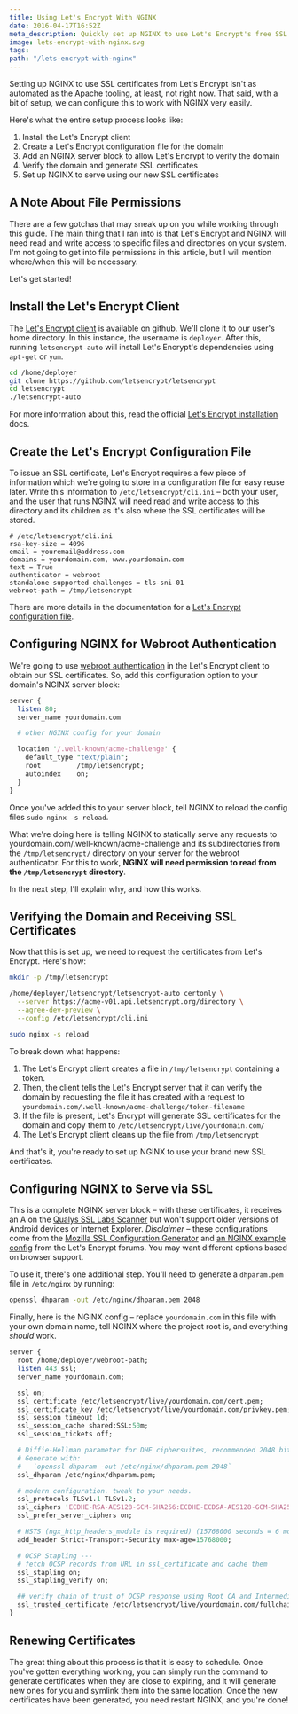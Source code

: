 ```yaml
---
title: Using Let's Encrypt With NGINX
date: 2016-04-17T16:52Z
meta_description: Quickly set up NGINX to use Let's Encrypt's free SSL certificates. Using them together is simple, but not as automated as it could be.
image: lets-encrypt-with-nginx.svg
tags:
path: "/lets-encrypt-with-nginx"
---
```


Setting up NGINX to use SSL certificates from Let's Encrypt isn't as automated
as the Apache tooling, at least, not right now. That said, with a bit of setup,
we can configure this to work with NGINX very easily.

Here's what the entire setup process looks like:

1. Install the Let's Encrypt client
2. Create a Let's Encrypt configuration file for the domain
3. Add an NGINX server block to allow Let's Encrypt to verify the domain
4. Verify the domain and generate SSL certificates
5. Set up NGINX to serve using our new SSL certificates

## A Note About File Permissions

There are a few gotchas that may sneak up on you while working through this
guide. The main thing that I ran into is that Let's Encrypt and NGINX will need
read and write access to specific files and directories on your system. I'm not
going to get into file permissions in this article, but I will mention
where/when this will be necessary.

Let's get started!

## Install the Let's Encrypt Client

The [Let's Encrypt client][lets-encrypt-client] is available on github. We'll
clone it to our user's home directory. In this instance, the username is
`deployer`. After this, running `letsencrypt-auto` will install Let's Encrypt's
dependencies using `apt-get` or `yum`.

```sh
cd /home/deployer
git clone https://github.com/letsencrypt/letsencrypt
cd letsencrypt
./letsencrypt-auto
```

For more information about this, read the official
[Let's Encrypt installation][lets-encrypt-install-docs] docs.


## Create the Let's Encrypt Configuration File

To issue an SSL certificate, Let's Encrypt requires a few piece of information
which we're going to store in a configuration file for easy reuse later. Write
this information to `/etc/letsencrypt/cli.ini` – both your user, and the user
that runs NGINX will need read and write access to this directory and its
children as it's also where the SSL certificates will be stored.

```
# /etc/letsencrypt/cli.ini
rsa-key-size = 4096
email = youremail@address.com
domains = yourdomain.com, www.yourdomain.com
text = True
authenticator = webroot
standalone-supported-challenges = tls-sni-01
webroot-path = /tmp/letsencrypt
```

There are more details in the documentation for a [Let's Encrypt configuration
file][letsencrypt-config-file].


## Configuring NGINX for Webroot Authentication

We're going to use [webroot authentication][letsencrypt-webroot-authentication]
in the Let's Encrypt client to obtain our SSL certificates. So, add this
configuration option to your domain's NGINX server block:

```perl
server {
  listen 80;
  server_name yourdomain.com

  # other NGINX config for your domain

  location '/.well-known/acme-challenge' {
    default_type "text/plain";
    root         /tmp/letsencrypt;
    autoindex    on;
  }
}
```

Once you've added this to your server block, tell NGINX to reload the config
files `sudo nginx -s reload`.

What we're doing here is telling NGINX to statically serve any requests to
yourdomain.com/.well-known/acme-challenge and its subdirectories from
the `/tmp/letsencrypt/` directory on your server for the webroot authenticator.
For this to work, **NGINX will need permission to read from the `/tmp/letsencrypt` directory**.

In the next step, I'll explain why, and how this works.

## Verifying the Domain and Receiving SSL Certificates

Now that this is set up, we need to request the certificates from Let's Encrypt.
Here's how:

```bash
mkdir -p /tmp/letsencrypt

/home/deployer/letsencrypt/letsencrypt-auto certonly \
  --server https://acme-v01.api.letsencrypt.org/directory \
  --agree-dev-preview \
  --config /etc/letsencrypt/cli.ini

sudo nginx -s reload
```

To break down what happens:

1. The Let's Encrypt client creates a file in `/tmp/letsencrypt` containing a
   token.
2. Then, the client tells the Let's Encrypt server that it can verify the domain
   by requesting the file it has created with a request to
   `yourdomain.com/.well-known/acme-challenge/token-filename`
3. If the file is present, Let's Encrypt will generate SSL certificates for the
   domain and copy them to `/etc/letsencrypt/live/yourdomain.com/`
4. The Let's Encrypt client cleans up the file from `/tmp/letsencrypt`

And that's it, you're ready to set up NGINX to use your brand new SSL
certificates.

## Configuring NGINX to Serve via SSL

This is a complete NGINX server block – with these certificates, it receives an
A on the [Qualys SSL Labs Scanner][ssl-scanner] but won't support older versions
of Android devices or Internet Explorer. *Disclaimer* – these configurations
come from the [Mozilla SSL Configuration
Generator][mozilla-ssl-generator] and [an NGINX example
config][letsencrypt-example-config] from the Let's Encrypt forums. You may want
different options based on browser support.

To use it, there's one additional step. You'll need to generate a `dhparam.pem`
file in `/etc/nginx` by running:

```sh
openssl dhparam -out /etc/nginx/dhparam.pem 2048
```

Finally, here is the NGINX config – replace `yourdomain.com` in this file with your own
domain name, tell NGINX where the project root is, and everything _should_ work.

```perl
server {
  root /home/deployer/webroot-path;
  listen 443 ssl;
  server_name yourdomain.com;

  ssl on;
  ssl_certificate /etc/letsencrypt/live/yourdomain.com/cert.pem;
  ssl_certificate_key /etc/letsencrypt/live/yourdomain.com/privkey.pem;
  ssl_session_timeout 1d;
  ssl_session_cache shared:SSL:50m;
  ssl_session_tickets off;

  # Diffie-Hellman parameter for DHE ciphersuites, recommended 2048 bits
  # Generate with:
  #   `openssl dhparam -out /etc/nginx/dhparam.pem 2048`
  ssl_dhparam /etc/nginx/dhparam.pem;

  # modern configuration. tweak to your needs.
  ssl_protocols TLSv1.1 TLSv1.2;
  ssl_ciphers 'ECDHE-RSA-AES128-GCM-SHA256:ECDHE-ECDSA-AES128-GCM-SHA256:ECDHE-RSA-AES256-GCM-SHA384:ECDHE-ECDSA-AES256-GCM-SHA384:DHE-RSA-AES128-GCM-SHA256:DHE-DSS-AES128-GCM-SHA256:kEDH+AESGCM:ECDHE-RSA-AES128-SHA256:ECDHE-ECDSA-AES128-SHA256:ECDHE-RSA-AES128-SHA:ECDHE-ECDSA-AES128-SHA:ECDHE-RSA-AES256-SHA384:ECDHE-ECDSA-AES256-SHA384:ECDHE-RSA-AES256-SHA:ECDHE-ECDSA-AES256-SHA:DHE-RSA-AES128-SHA256:DHE-RSA-AES128-SHA:DHE-DSS-AES128-SHA256:DHE-RSA-AES256-SHA256:DHE-DSS-AES256-SHA:DHE-RSA-AES256-SHA:!aNULL:!eNULL:!EXPORT:!DES:!RC4:!3DES:!MD5:!PSK';
  ssl_prefer_server_ciphers on;

  # HSTS (ngx_http_headers_module is required) (15768000 seconds = 6 months)
  add_header Strict-Transport-Security max-age=15768000;

  # OCSP Stapling ---
  # fetch OCSP records from URL in ssl_certificate and cache them
  ssl_stapling on;
  ssl_stapling_verify on;

  ## verify chain of trust of OCSP response using Root CA and Intermediate certs
  ssl_trusted_certificate /etc/letsencrypt/live/yourdomain.com/fullchain.pem;
}
```

## Renewing Certificates

The great thing about this process is that it is easy to schedule. Once you've
gotten everything working, you can simply run the command to generate
certificates when they are close to expiring, and it will generate new ones for
you and symlink them into the same location. Once the new certificates have been
generated, you need restart NGINX, and you're done!

[lets-encrypt-client]: https://github.com/letsencrypt/letsencrypt
[lets-encrypt-install-docs]: https://letsencrypt.readthedocs.org/en/latest/using.html#installation
[letsencrypt-config-file]: https://letsencrypt.readthedocs.org/en/latest/using.html#configuration-file
[ssl-scanner]: https://www.ssllabs.com/ssltest/
[mozilla-ssl-generator]: https://mozilla.github.io/server-side-tls/ssl-config-generator/
[letsencrypt-example-config]: https://community.letsencrypt.org/t/nginx-configuration-sample/2173
[letsencrypt-webroot-authentication]:http://letsencrypt.readthedocs.io/en/latest/using.html#webroot
